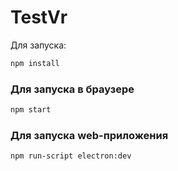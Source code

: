 

# TestVr

Для запуска:
```bash
npm install
```

### Для запуска в браузере
```bash
npm start
```

### Для запуска web-приложения
```bash
npm run-script electron:dev
```